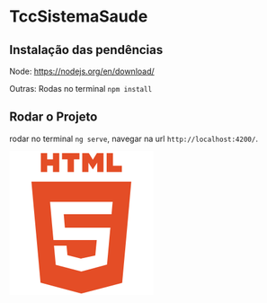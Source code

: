 # TccSistemaSaude

## Instalação das pendências

Node: https://nodejs.org/en/download/

Outras: Rodas no terminal `npm install`

## Rodar o Projeto

rodar no terminal `ng serve`, navegar na url `http://localhost:4200/`.


![Html](https://github.com/devicons/devicon/blob/master/icons/html5/html5-plain-wordmark.svg)

